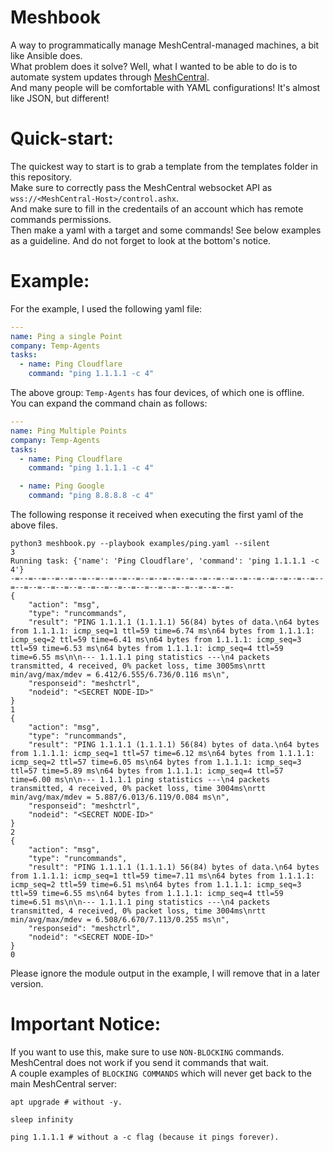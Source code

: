 # Meshbook

A way to programmatically manage MeshCentral-managed machines, a bit like Ansible does.<br>
What problem does it solve? Well, what I wanted to be able to do is to automate system updates through [MeshCentral](https://github.com/ylianst/meshcentral).<br>
And many people will be comfortable with YAML configurations! It's almost like JSON, but different!<br>

# Quick-start:

The quickest way to start is to grab a template from the templates folder in this repository.<br>
Make sure to correctly pass the MeshCentral websocket API as `wss://<MeshCentral-Host>/control.ashx`.<br>
And make sure to fill in the credentails of an account which has remote commands permissions.<br>
Then make a yaml with a target and some commands! See below examples as a guideline. And do not forget to look at the bottom's notice.

# Example:

For the example, I used the following yaml file:

```yaml
---
name: Ping a single Point
company: Temp-Agents
tasks:
  - name: Ping Cloudflare
    command: "ping 1.1.1.1 -c 4"
```

The above group: `Temp-Agents` has four devices, of which one is offline.<br>
You can expand the command chain as follows:<br>

```yaml
---
name: Ping Multiple Points
company: Temp-Agents
tasks:
  - name: Ping Cloudflare
    command: "ping 1.1.1.1 -c 4"

  - name: Ping Google
    command: "ping 8.8.8.8 -c 4"
```

The following response it received when executing the first yaml of the above files.

```shell
python3 meshbook.py --playbook examples/ping.yaml --silent
3
Running task: {'name': 'Ping Cloudflare', 'command': 'ping 1.1.1.1 -c 4'}
-=--=--=--=--=--=--=--=--=--=--=--=--=--=--=--=--=--=--=--=--=--=--=--=--=--=--=--=--=--=--=--=--=--=--=--=--=--=--=--=-
{
    "action": "msg",
    "type": "runcommands",
    "result": "PING 1.1.1.1 (1.1.1.1) 56(84) bytes of data.\n64 bytes from 1.1.1.1: icmp_seq=1 ttl=59 time=6.74 ms\n64 bytes from 1.1.1.1: icmp_seq=2 ttl=59 time=6.41 ms\n64 bytes from 1.1.1.1: icmp_seq=3 ttl=59 time=6.53 ms\n64 bytes from 1.1.1.1: icmp_seq=4 ttl=59 time=6.55 ms\n\n--- 1.1.1.1 ping statistics ---\n4 packets transmitted, 4 received, 0% packet loss, time 3005ms\nrtt min/avg/max/mdev = 6.412/6.555/6.736/0.116 ms\n",
    "responseid": "meshctrl",
    "nodeid": "<SECRET NODE-ID>"
}
1
{
    "action": "msg",
    "type": "runcommands",
    "result": "PING 1.1.1.1 (1.1.1.1) 56(84) bytes of data.\n64 bytes from 1.1.1.1: icmp_seq=1 ttl=57 time=6.12 ms\n64 bytes from 1.1.1.1: icmp_seq=2 ttl=57 time=6.05 ms\n64 bytes from 1.1.1.1: icmp_seq=3 ttl=57 time=5.89 ms\n64 bytes from 1.1.1.1: icmp_seq=4 ttl=57 time=6.00 ms\n\n--- 1.1.1.1 ping statistics ---\n4 packets transmitted, 4 received, 0% packet loss, time 3004ms\nrtt min/avg/max/mdev = 5.887/6.013/6.119/0.084 ms\n",
    "responseid": "meshctrl",
    "nodeid": "<SECRET NODE-ID>"
}
2
{
    "action": "msg",
    "type": "runcommands",
    "result": "PING 1.1.1.1 (1.1.1.1) 56(84) bytes of data.\n64 bytes from 1.1.1.1: icmp_seq=1 ttl=59 time=7.11 ms\n64 bytes from 1.1.1.1: icmp_seq=2 ttl=59 time=6.51 ms\n64 bytes from 1.1.1.1: icmp_seq=3 ttl=59 time=6.55 ms\n64 bytes from 1.1.1.1: icmp_seq=4 ttl=59 time=6.51 ms\n\n--- 1.1.1.1 ping statistics ---\n4 packets transmitted, 4 received, 0% packet loss, time 3004ms\nrtt min/avg/max/mdev = 6.508/6.670/7.113/0.255 ms\n",
    "responseid": "meshctrl",
    "nodeid": "<SECRET NODE-ID>"
}
0
```
Please ignore the module output in the example, I will remove that in a later version.

# Important Notice:

If you want to use this, make sure to use `NON-BLOCKING` commands. MeshCentral does not work if you send it commands that wait.<br>
A couple examples of `BLOCKING COMMANDS` which will never get back to the main MeshCentral server:

```shell
apt upgrade # without -y.

sleep infinity

ping 1.1.1.1 # without a -c flag (because it pings forever).
```
